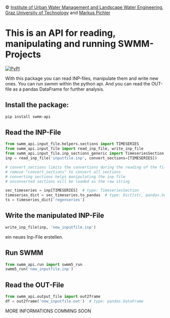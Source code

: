 © [Institute of Urban Water Management and Landscape Water Engineering](https://www.sww.tugraz.at), [Graz University of Technology](https://www.tugraz.at/home/) and [Markus Pichler](mailto:markus.pichler@tugraz.at)

# This is an API for reading, manipulating and running SWMM-Projects

[![PyPI](https://img.shields.io/pypi/v/swmm-api.svg)](https://pypi.python.org/pypi/swmm-api)

With this package you can read INP-files, manipulate them and write new ones.
You can run swmm within the python api.
And you can read the OUT-file as a pandas DataFrame for further analysis.


## Install the package:
```bash
pip install swmm-api
```

## Read the INP-File
```python
from swmm_api.input_file.helpers.sections import TIMESERIES
from swmm_api.input_file import read_inp_file, write_inp_file
from swmm_api.input_file.inp_sections_generic import TimeseriesSection
inp = read_inp_file('inputfile.inp', convert_sections=[TIMESERIES])

# convert_sections limits the convertions during the reading of the file to the following section
# remove "convert_sections" to convert all sections 
# converting sections helps manipulating the inp file
# unconverted sections will be loaded as the raw string

sec_timeseries = inp[TIMESERIES]  # type: TimeseriesSection
timeseries_dict = sec_timeseries.to_pandas  # type: Dict[str, pandas.Series]
ts = timeseries_dict['regenseries']
```

## Write the manipulated INP-File
```python
write_inp_file(inp, 'new_inputfile.inp')
```
ein neues Inp-File erstellen.

## Run SWMM
```python
from swmm_api.run import swmm5_run
swmm5_run('new_inputfile.inp')
```

## Read the OUT-File
```python
from swmm_api.output_file import out2frame
df = out2frame('new_inputfile.out')  # type: pandas.DataFrame
```


MORE INFORMATIONS COMMING SOON
